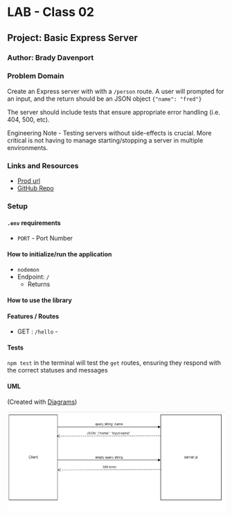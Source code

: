 # LAB - Class 02

## Project: Basic Express Server

### Author: Brady Davenport

### Problem Domain

Create an Express server with with a `/person` route.  A user will prompted for an input, and the return should be an JSON object
  `{"name": "fred"}`

The server should include tests that ensure appropriate error handling (i.e. 404, 500, etc).

Engineering Note - Testing servers without side-effects is crucial. More critical is not having to manage starting/stopping a server in multiple environments.

### Links and Resources

- [Prod url](https://bradyd-basic-express-server.herokuapp.com/)
- [GitHub Repo](https://github.com/bradydavenport/basic-express-server)

### Setup

#### `.env` requirements

- `PORT` - Port Number

#### How to initialize/run the application

- `nodemon`
- Endpoint: `/`
  - Returns

#### How to use the library

#### Features / Routes

- GET : `/hello` -

#### Tests

`npm test` in the terminal will test the `get` routes, ensuring they respond with the correct statuses and messages

#### UML

(Created with [Diagrams](https://app.diagrams.net/))

![uml](./public/img/uml.png)